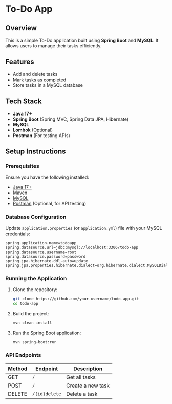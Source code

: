 # To-Do App

## Overview
This is a simple To-Do application built using **Spring Boot** and **MySQL**. It allows users to manage their tasks efficiently.

## Features
- Add and delete tasks
- Mark tasks as completed
- Store tasks in a MySQL database

## Tech Stack
- **Java 17+**
- **Spring Boot** (Spring MVC, Spring Data JPA, Hibernate)
- **MySQL**
- **Lombok** (Optional)
- **Postman** (For testing APIs)

## Setup Instructions

### Prerequisites
Ensure you have the following installed:
- [Java 17+](https://adoptopenjdk.net/)
- [Maven](https://maven.apache.org/download.cgi)
- [MySQL](https://dev.mysql.com/downloads/installer/)
- [Postman](https://www.postman.com/) (Optional, for API testing)

### Database Configuration
Update `application.properties` (or `application.yml`) file with your MySQL credentials:

```properties
spring.application.name=todoapp
spring.datasource.url=jdbc:mysql://localhost:3306/todo-app
spring.datasource.username=root
spring.datasource.password=password
spring.jpa.hibernate.ddl-auto=update
spring.jpa.properties.hibernate.dialect=org.hibernate.dialect.MySQLDialect
```

### Running the Application
1. Clone the repository:
   ```sh
   git clone https://github.com/your-username/todo-app.git
   cd todo-app
   ```
2. Build the project:
   ```sh
   mvn clean install
   ```
3. Run the Spring Boot application:
   ```sh
   mvn spring-boot:run
   ```

### API Endpoints
| Method | Endpoint       | Description         |
|--------|--------------|---------------------|
| GET    | `/`      | Get all tasks      |
| POST   | `/`      | Create a new task  |
| DELETE | `/{id}delete` | Delete a task      |



